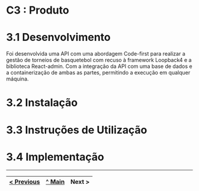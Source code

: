 # C3 : Produto

# 3.1 Desenvolvimento

Foi desenvolvida uma API com uma abordagem Code-first para realizar a gestão de torneios de basquetebol com recuso à framework Loopback4 e a biblioteca React-admin. Com a integração da API com uma base de dados e a containerização de ambas as partes, permitindo a execução em qualquer máquina.

# 3.2 Instalação


# 3.3 Instruções de Utilização


# 3.4 Implementação


---
[< Previous](c2.md) | [^ Main](../../../) | Next >
:--- | :---: | ---:
